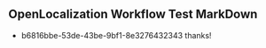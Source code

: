 ## OpenLocalization Workflow Test MarkDown
* b6816bbe-53de-43be-9bf1-8e3276432343 
thanks!<!--HONumber=Mar16_HO2-->

